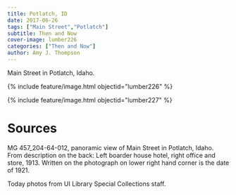 ```yaml
---
title: Potlatch, ID
date: 2017-06-26
tags: ["Main Street","Potlatch"]
subtitle: Then and Now
cover-image: lumber226
categories: ["Then and Now"]
author: Amy J. Thompson
---
```


Main Street in Potlatch, Idaho.

{% include feature/image.html objectid="lumber226" %}

{% include feature/image.html objectid="lumber227" %}

# Sources

MG 457_204-64-012, panoramic view of Main Street in Potlatch, Idaho. From description on the back: Left boarder house hotel, right office and store, 1913. Written on the photograph on lower right hand corner is the date of 1921.

Today photos from UI Library Special Collections staff.

